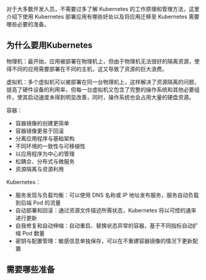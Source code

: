 对于大多数开发人员，不需要过多了解 Kubernetes 的工作原理和管理方法，这里介绍下使用 Kubernetes 部署应用有哪些好处以及将应用迁移至 Kubernetes 需要哪些必要的准备。

## 为什么要用Kubernetes

物理机：最开始，应用被部署在物理机上，但由于物理机无法很好的隔离资源，使得不同的应用需要部署在不同的主机，这又导致了资源的巨大浪费。

虚拟机：多个虚拟机可以被部署在同一台物理机上，这样解决了资源隔离的问题，提高了硬件设备的利用率，但每一台虚拟机又包含了完整的操作系统和其他必要组件，使其启动速度未得到明显改善，同时，操作系统也会占用大量的硬盘资源。

容器：

*  容器镜像的创建更简单
*  容器镜像更易于回滚
*  分离应用程序与基础架构
*  不同环境的一致性与可移植性
*  以应用程序为中心的管理
*  松耦合、分布式与微服务
*  资源隔离与资源利用

Kubernetes：

* 服务发现与负载均衡：可以使用 DNS 名称或 IP 地址发布服务，服务自动负载到后端 Pod 的流量
* 自动部署和回滚：通过资源文件描述所需状态，Kubernetes 将以可控的速率进行更新
* 自我修复和自动伸缩：自动重启、替换状态异常的容器，基于不同指标自动扩缩 Pod 数量
* 密钥与配置管理：敏感信息单独保存，可以在不重建容器镜像的情况下更新配置

## 需要哪些准备

